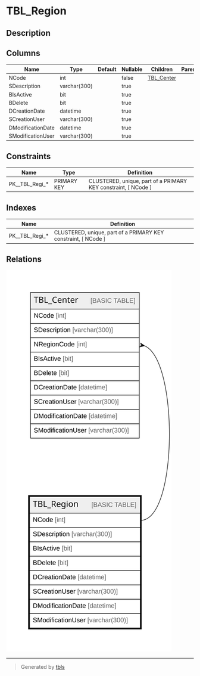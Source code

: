 # TBL_Region

## Description

## Columns

| Name | Type | Default | Nullable | Children | Parents | Comment |
| ---- | ---- | ------- | -------- | -------- | ------- | ------- |
| NCode | int |  | false | [TBL_Center](TBL_Center.md) |  |  |
| SDescription | varchar(300) |  | true |  |  |  |
| BIsActive | bit |  | true |  |  |  |
| BDelete | bit |  | true |  |  |  |
| DCreationDate | datetime |  | true |  |  |  |
| SCreationUser | varchar(300) |  | true |  |  |  |
| DModificationDate | datetime |  | true |  |  |  |
| SModificationUser | varchar(300) |  | true |  |  |  |

## Constraints

| Name | Type | Definition |
| ---- | ---- | ---------- |
| PK__TBL_Regi_* | PRIMARY KEY | CLUSTERED, unique, part of a PRIMARY KEY constraint, [ NCode ] |

## Indexes

| Name | Definition |
| ---- | ---------- |
| PK__TBL_Regi_* | CLUSTERED, unique, part of a PRIMARY KEY constraint, [ NCode ] |

## Relations

![er](TBL_Region.svg)

---

> Generated by [tbls](https://github.com/k1LoW/tbls)
